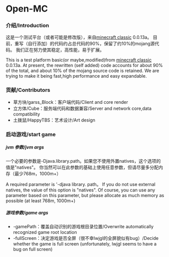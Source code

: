 # Open-MC

### 介绍/Introduction

这是一个测试平台（或者可能是修改版），来自[minecraft classic](http://class.minecraft.net) 0.0.13a。
目前，重写（自行添加）的代码约占总代码的90%，保留了约10%的mojang源代码。
我们正在努力使其稳定，高性能，易于扩展。

This is a test platform basic(or maybe,modified)from [minecraft classic](http://class.minecraft.net) 0.0.13a.
At present, the rewritten (self added) code accounts for about 90% of the total, and about 10% of the mojang source code is retained.
We are trying to make it being fast,high performance and easy expandable.

### 贡献/Contributors

- 草方块/garss_Block：客户端代码/Client and core render
- 立方体/Cube：服务端代码和数据兼容/Server and network core,data compatibility
- 土拨鼠/HappyTBS：艺术设计/Art design

### 启动游戏/start game

##### jvm 参数/jvm args

一个必要的参数是-Djava.library.path。如果您不使用外置natives，这个选项的值是"natives"。
你当然可以在此参数的基础上使用任意参数，但请尽量多分配内存（最少768m，1000m+）

A required parameter is '-djava library. path。 If you do not use external natives, the value of this option is "natives".
Of course, you can use any parameter based on this parameter, but please allocate as much memory as possible (at least 768m, 1000m+)

##### 游戏参数/game args
- -gamePath：覆盖自动识别的游戏根目录位置/Overwrite automatically recognized game root location
- -fullScreen：决定游戏是否全屏（很不幸lwjgl的全屏貌似有bug）/Decide whether the game is full screen (unfortunately, lwjgl seems to have a bug on full screen)

